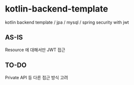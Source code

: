 # kotlin-backend-template
kotlin backend template / jpa / mysql / spring security with jwt

## AS-IS
Resource 에 대해서만 JWT 접근
## TO-DO
Private API 등 다른 접근 방식 고려